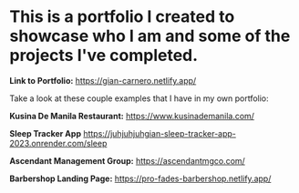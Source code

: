 # This is a portfolio I created to showcase who I am and some of the projects I've completed. 

**Link to Portfolio:** https://gian-carnero.netlify.app/

Take a look at these couple examples that I have in my own portfolio:

**Kusina De Manila Restaurant:** https://www.kusinademanila.com/

**Sleep Tracker App** https://juhjuhjuhgian-sleep-tracker-app-2023.onrender.com/sleep

**Ascendant Management Group:** https://ascendantmgco.com/

**Barbershop Landing Page:** https://pro-fades-barbershop.netlify.app/

